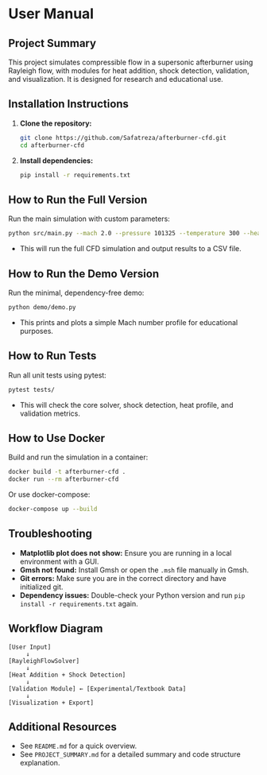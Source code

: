 # User Manual

## Project Summary
This project simulates compressible flow in a supersonic afterburner using Rayleigh flow, with modules for heat addition, shock detection, validation, and visualization. It is designed for research and educational use.

## Installation Instructions
1. **Clone the repository:**
   ```bash
   git clone https://github.com/Safatreza/afterburner-cfd.git
   cd afterburner-cfd
   ```
2. **Install dependencies:**
   ```bash
   pip install -r requirements.txt
   ```

## How to Run the Full Version
Run the main simulation with custom parameters:
```bash
python src/main.py --mach 2.0 --pressure 101325 --temperature 300 --heat_peak 1e6 --heat_width 0.1 --length 1.0 --points 1000 --export --output results.csv
```
- This will run the full CFD simulation and output results to a CSV file.

## How to Run the Demo Version
Run the minimal, dependency-free demo:
```bash
python demo/demo.py
```
- This prints and plots a simple Mach number profile for educational purposes.

## How to Run Tests
Run all unit tests using pytest:
```bash
pytest tests/
```
- This will check the core solver, shock detection, heat profile, and validation metrics.

## How to Use Docker
Build and run the simulation in a container:
```bash
docker build -t afterburner-cfd .
docker run --rm afterburner-cfd
```
Or use docker-compose:
```bash
docker-compose up --build
```

## Troubleshooting
- **Matplotlib plot does not show:** Ensure you are running in a local environment with a GUI.
- **Gmsh not found:** Install Gmsh or open the `.msh` file manually in Gmsh.
- **Git errors:** Make sure you are in the correct directory and have initialized git.
- **Dependency issues:** Double-check your Python version and run `pip install -r requirements.txt` again.

## Workflow Diagram
```
[User Input]
     ↓
[RayleighFlowSolver]
     ↓
[Heat Addition + Shock Detection]
     ↓
[Validation Module] ← [Experimental/Textbook Data]
     ↓
[Visualization + Export]
```

## Additional Resources
- See `README.md` for a quick overview.
- See `PROJECT_SUMMARY.md` for a detailed summary and code structure explanation. 